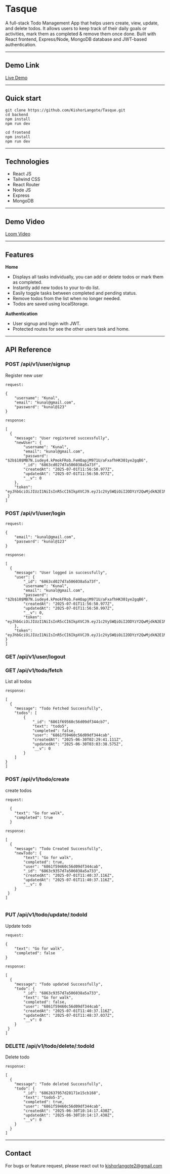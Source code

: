 # Tasque

A full-stack Todo Management App that helps users create, view, update, and delete todos. It allows users to keep track of their daily goals or activities, mark them as completed & remove them once done. 
Built with React frontend, Express/Node, MongoDB database and JWT-based authentication.

---

## Demo Link

[Live Demo](https://frontend-tasquee.vercel.app/login)

---


## Quick start

```
git clone https://github.com/KishorLangote/Tasque.git
cd backend
npm install
npm run dev

cd frontend
npm install
npm run dev

```

---

## Technologies
- React JS
- Tailwind CSS
- React Router
- Node JS
- Express
- MongoDB

---

## Demo Video
[Loom Video]()

---


## Features

**Home**
- Displays all tasks individually, you can add or delete todos or mark them as completed.
- Instantly add new todos to your to-do list.
- Easily toggle tasks between completed and pending status.
- Remove todos from the list when no longer needed.
- Todos are saved using localStorage.

**Authentication**
- User signup and login with JWT.
- Protected routes for see the other users task and home.

---
## API Reference

### **POST /api/v1/user/signup**<br>
Register new user<br>
```
request: 

{
    "username": "Kunal",
    "email": "kunal@gmail.com",
    "password": "kunal@123"
}

response: 

[
  {
    "message": "User registered successfully",
    "newUser": {
        "username": "Kunal",
        "email": "kunal@gmail.com",
        "password": "$2b$10$MB7N.iudey4.kPmokFRob.FeHOapjM971U/aFxafhHK301ye2gqB6",
        "_id": "6863cd027d7a506038a5a73f",
        "createdAt": "2025-07-01T11:56:50.977Z",
        "updatedAt": "2025-07-01T11:56:50.977Z",
        "__v": 0
    },
    "token": "eyJhbGciOiJIUzI1NiIsInR5cCI6IkpXVCJ9.eyJ1c2VySWQiOiI2ODYzY2QwMjdkN2E1MDYwMzhhNWE3M2YiLCJpYXQiOjE3NTEzNzEwMTAsImV4cCI6MTc1MjIzNTAxMH0.4GCkUobG6pThqApZ7OITH8UGsMAXJ6ZY6h4tlCDcBYM"
 }
]
```

### **POST /api/v1/user/login**<br>

```
request: 

{
    "email": "kunal@gmail.com",
    "password": "kunal@123"
}

response:

[
  {
    "message": "User logged in successfully",
    "user": {
        "_id": "6863cd027d7a506038a5a73f",
        "username": "Kunal",
        "email": "kunal@gmail.com",
        "password": "$2b$10$MB7N.iudey4.kPmokFRob.FeHOapjM971U/aFxafhHK301ye2gqB6",
        "createdAt": "2025-07-01T11:56:50.977Z",
        "updatedAt": "2025-07-01T11:56:50.997Z",
        "__v": 0,
        "token": "eyJhbGciOiJIUzI1NiIsInR5cCI6IkpXVCJ9.eyJ1c2VySWQiOiI2ODYzY2QwMjdkN2E1MDYwMzhhNWE3M2YiLCJpYXQiOjE3NTEzNzEwMTAsImV4cCI6MTc1MjIzNTAxMH0.4GCkUobG6pThqApZ7OITH8UGsMAXJ6ZY6h4tlCDcBYM"
    },
    "token": "eyJhbGciOiJIUzI1NiIsInR5cCI6IkpXVCJ9.eyJ1c2VySWQiOiI2ODYzY2QwMjdkN2E1MDYwMzhhNWE3M2YiLCJpYXQiOjE3NTEzNzExODUsImV4cCI6MTc1MjIzNTE4NX0.mFkiFyB7Q0SCF10Hqoh2P8pjCyWnnBTX7mvGQQLUphA"
}
]

```
### **GET /api/v1/user/logout**<br> 

### **GET /api/v1/todo/fetch**<br>
List all todos<br>
```
response:

[
  {
    "message": "Todo Fetched Successfully",
    "todos": [
        {
            "_id": "6861f69560c56d09df344cb7",
            "text": "todo5",
            "completed": false,
            "user": "6861f59460c56d09df344cab",
            "createdAt": "2025-06-30T02:29:41.111Z",
            "updatedAt": "2025-06-30T03:03:38.575Z",
            "__v": 0
        }
    ]
}
]

```
### **POST /api/v1/todo/create**<br>
create todos<br>
```
request:

  {
    "text": "Go for walk",
    "completed": true
  }

response:

[ 
  {
    "message": "Todo Created Successfully",
    "newTodo": {
        "text": "Go for walk",
        "completed": true,
        "user": "6861f59460c56d09df344cab",
        "_id": "6863c9357d7a506038a5a733",
        "createdAt": "2025-07-01T11:40:37.116Z",
        "updatedAt": "2025-07-01T11:40:37.116Z",
        "__v": 0
    }
 }
]


```

### **PUT /api/v1/todo/update/:todoId**<br>
Update todo<br>
```
request:

{
    "text": "Go for walk",
    "completed": false
}

response: 

[
  {
    "message": "Todo updated Successfully",
    "todo": {
        "_id": "6863c9357d7a506038a5a733",
        "text": "Go for walk",
        "completed": false,
        "user": "6861f59460c56d09df344cab",
        "createdAt": "2025-07-01T11:40:37.116Z",
        "updatedAt": "2025-07-01T11:48:37.037Z",
        "__v": 0
    }
 }
]
```
### **DELETE /api/v1/todo/delete/:todoId**<br>
Delete todo<br>
```
response: 

[
  {
    "message": "Todo deleted Successfully",
    "todo": {
        "_id": "6862637957d28171e15cb168",
        "text": "todo5-3",
        "completed": true,
        "user": "6861f59460c56d09df344cab",
        "createdAt": "2025-06-30T10:14:17.430Z",
        "updatedAt": "2025-06-30T10:14:17.430Z",
        "__v": 0
    }
  }
]

```
---

## Contact
For bugs or feature request, please react out to kishorlangote2@gmail.com

